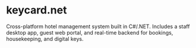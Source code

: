 # keycard.net
Cross-platform hotel management system built in C#/.NET. Includes a staff desktop app, guest web portal, and real-time backend for bookings, housekeeping, and digital keys.
